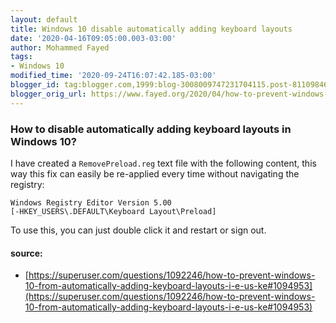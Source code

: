 ```yaml
---
layout: default
title: Windows 10 disable automatically adding keyboard layouts
date: '2020-04-16T09:05:00.003-03:00'
author: Mohammed Fayed
tags:
- Windows 10
modified_time: '2020-09-24T16:07:42.185-03:00'
blogger_id: tag:blogger.com,1999:blog-3008009747231704115.post-8110984644406192510
blogger_orig_url: https://www.fayed.org/2020/04/how-to-prevent-windows-10-from.html
---
```


### How to disable automatically adding keyboard layouts in Windows 10?

I have created a `RemovePreload.reg` text file with the following content, this way this fix can easily be re-applied every time without navigating the registry:
 
```
Windows Registry Editor Version 5.00
[-HKEY_USERS\.DEFAULT\Keyboard Layout\Preload] 
```

To use this, you can just double click it and restart or sign out.

#### source:

- [https://superuser.com/questions/1092246/how-to-prevent-windows-10-from-automatically-adding-keyboard-layouts-i-e-us-ke#1094953](https://superuser.com/questions/1092246/how-to-prevent-windows-10-from-automatically-adding-keyboard-layouts-i-e-us-ke#1094953)
